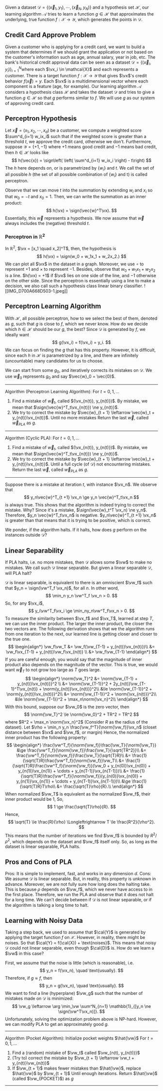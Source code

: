 Given a dataset $\mathcal{D} = \{(\vec{x}_1, y_1), \cdots, (\vec{x}_N, y_N)\}$ and a hypothesis set $\mathcal{H}$, our learning algorithm $\mathcal{A}$ tries to learn a function $g \in \mathcal{H}$ that approximates the underlying, true function $f: \mathcal{X} \to \mathcal{Y}$, which generates the points in $\mathcal{D}$.

## Credit Card Approve Problem

Given a customer who is applying for a credit card, we want to build a system that determines if we should grant the application or not based on the customer's information such as age, annual salary, year in job, etc. The bank's historical credit approval data can be seen as a dataset $\mathcal{D} = \{(\vec{x}_i, y_i)\}_{i=1}^N$where each $\vx_i \in \mathcal{X}$ and each represents a customer. There is a target function $f: \mathcal{X} \to \mathcal{Y}$ that gives $\vx$'s credit behavior $f(\vec{x}) = y$. Each $\vx$ is a multidimensional vector where each component is a feature (age, for example). Our learning algorithm $\mathcal{A}$ considers a hypothesis class $\mathcal{H}$ and takes the dataset $\mathcal{D}$ and tries to give a function $g \in \mathcal{H}$ so that $g$ performs similar to $f$. We will use $g$  as our system of approving credit card.

## Perceptron Hypothesis

Let $\vec{x} = (x_1, x_2, \cdots, x_d)$ be a customer, we compute a weighted score $\sum^d_{i=1} w_ix_i$ such that if the weighted score is greater than a threshold $t$, we approve the credit card, otherwise we don't. Furthermore, suppose $\mathcal{Y} = \{+1, -1\}$ where $+1$ means good credit and $-1$ means bad credit, then $h \in \mathcal{H}$ looks like
$$
h(\vec{x}) = \sign\left( \left( \sum^d_{i=1} w_ix_i \right) - t\right)
$$
The $h$ here depends on, or is parametrized by $\{w_i\}$ and $t$. We call the set of all possible $h$ (the set of all possible combination of $\{w_i\}$ and t) is called perceptron.

Observe that we can move $t$ into the summation by extending $w_i$ and $x_i$ so that $w_0 = -t$ and $x_0 = 1$. Then, we can write the summation as an inner product:
$$
h(\vx) = \sign(\vec{w}^T\vx).
$$
Essentially, this $\vec{w}$ represents a hypothesis. We now assume that $\vec{w}$ always includes the (negative) threshold $t$.

### Perceptron in $\mathbb{R}^2$

In $\mathbb{R}^2$, $\vx = [x_1 \quad x_2]^T$, then, the hypothesis is
$$
h(\vx) = \sign(w_0 + w_1x_1 + w_2x_2.)
$$
We can plot all $\vx$ in the dataset in a graph. Moreover, we use $\circ$ to represent $+1$ and $\times$ to represent $-1$. Besides, observe that $w_0 + w_1x_1 + w_2x_2$ is a line. $h(\vx) = +1$ if $\vx$ lies on one side of the line, and $-1$ otherwise on the other side. Since the perceptron is essentially using a line to make a decision, we also call such a hypothesis class linear binary classifier.
![[IMG_D700A668D503-1.jpeg]]

## Perceptron Learning Algorithm

With $\mathcal{H}$, all possible perceptron, how to we select the best of them, denoted as $g$, such that $g$ is close to $f$, which we never know. How do we decide which $h \in \mathcal{H}$ should be our $g$, the best?
Since $\mathcal{D}$ is generated by $f$, we ideally want
$$
g(\vx_i) = f(\vx_i) = y_i.
$$
We can focus on finding the $g$ that has this property. However, it is difficult, since each $h$ in $\mathcal{H}$ is parametrized by a line, and there are infinitely (uncountable) many candidates for us to choose.

We can start from some $g_0$, and iteratively corrects its mistakes on $\mathcal{D}$. We use $\vec{w}_0$ represents $g_0$ and say $\vec{w}_0 = \vec{0}$.

----

Algorithm (Perceptron Learning Algorithm):
For $t = 0, 1, \ldots$
1. Find a mistake of $\vec{w}_t$, called $(\vx_{n(t)}, y_{n(t)})$. By mistake, we mean that $\sign(\vec{w}^T_t\vx_{n(t)}) \ne y_{n(t)}$.
2. We try to correct the mistake by $\vec{w}_{t + 1} \leftarrow \vec{w}_t + y_{n(t)}\vx_{n(t)}$.
Until no more mistakes
Return the last $\vec{w}$, called $\vec{w}_{PLA}$ as $g$.

----

Algorithm (Cyclic PLA):
For $t = 0, 1, \ldots$
1. Find a mistake of $\vec{w}_t$, called $(\vx_{n(t)}, y_{n(t)})$. By mistake, we mean that $\sign(\vec{w}^T_t\vx_{n(t)}) \ne y_{n(t)}$.
2. We try to correct the mistake by $\vec{w}_{t + 1} \leftarrow \vec{w}_t + y_{n(t)}\vx_{n(t)}$.
Until a full cycle (of $\mathcal{D}$) not encountering mistakes.
Return the last $\vec{w}$, called $\vec{w}_{PLA}$ as $g$.

----

Suppose there is a mistake at iteration $t$, with instance $\vx_n$. We observe that
$$
y_n\vec{w}^T_{t +1} \vx_n \ge y_n \vec{w}^T_t\vx_n
$$
is always true. This shows that the algorithm is indeed trying to correct the mistake. Why? Since it's a mistake, $\sign(\vec{w}_t^T \vx_n) \ne y_n$. Therefore, $y_n \vec{w}^T_t\vx_n$ is negative. $y_n\vec{w}^T_{t +1} \vx_n$ is greater than that means that it is trying to be positive, which is correct.

We ponder, if the algorithm halts. If it halts, how does $g$ perform on the instances outside $\mathcal{D}$?

## Linear Separability

If PLA halts, i.e. no more mistakes, then $\mathcal{D}$ allows some $\vw$ to make no mistakes.  We call such $\mathcal{D}$ linear separable. But given a linear separable $\mathcal{D}$, will PLA halt?

$\mathcal{D}$ is linear separable, is equivalent to there is an omniscient $\vw_f$ such that $y_n = \sign(\vw^T_f \vx_n)$, for all $n$. In other word,
$$
\min_n y_n \vw^T_f \vx_n > 0.
$$
So, for any $\vx_i$,
$$
y_i\vw^T_f\vx_i \ge \min_ny_n\vw^T_f\vx_n > 0.
$$
To measure the similarity between $\vx_f$ and $\vx_T$, learned at step $T$, we can use the inner product. The larger the inner product, the closer the two vectors are. The following derivation shows that we the algorithm runs from one iteration to the next, our learned line is getting closer and closer to the true one.
$$
\begin{align*}
\vw_f\vw_T &= \vw_f(\vw_{T-1} + y_{n(t)}\vx_{n(t)})\\
&= \vw_f\vx_{T-1} + y_{n(t)}\vw_f\vx_{n(t)} \\
&> \vw_f\vw_{T-1}
\end{align*}
$$
If you are careful enough, you would say that the magnitude of inner product also depends on the magnitude of the vector. This is true, we would want $\vec{w}_T$ to not grow too large as $T$ goes large.
$$
\begin{align*}
\norm{\vw_T}^2 &= \norm{\vw_{T-1} + y_{n(t)}\vx_{n(t)}}^2 \\
&= \norm{\vw_{T-1}}^2 + 2y_{n(t)}\vw_{T-1}^T\vx_{n(t)} + \norm{y_{n(t)}\vx_{n(t)}}^2\\
&\le \norm{\vw_{T-1}}^2 + \norm{y_{n(t)}\vx_{n(t)}}^2\\
&= \norm{\vw_{T-1}}^2 + \norm{\vx_{n(t)}}^2\\
&\le \norm{\vw_{T-1}}^2 + \max_n\norm{\vx_n}^2\\
\end{align*}
$$
With this bound, suppose our $\vw_0$ is the zero vector, then
$$
\norm{\vw_T}^2 \le \norm{\vw_0}^2 + TR^2 = TR^2
$$
where $R^2 = \max_n \norm{\vx_n}^2$ (Consider $R$ as the radius of the dataset).
Let $\rho = \min_n y_n \frac{\vw_f^T}{\norm{\vw_f}}\vx_n$ (closet distance between $\vx$ and $\vw_f$, or margin)
Hence, the normalized inner product has the following property:
$$
\begin{align*}
\frac{\vw^T_f}{\norm{\vw_f}}\frac{\vw_T}{\norm{\vw_T}} &\ge \frac{\vw^T_f}{\norm{\vw_f}}\frac{\vw_T}{\sqrt{TR^2}}\\
&= \frac{\vw^T_f}{\norm{\vw_f}}\frac{\vw_T}{\sqrt{T}R}\\
&= \frac{1}{\sqrt{T}R}\frac{\vw^T_f}{\norm{\vw_f}}\vw_T\\
&= \frac{1}{\sqrt{T}R}\frac{\vw^T_f}{\norm{\vw_f}}(\vw_0 + y_{n(0)}\vx_{n(0)} + y_{n(1)}\vx_{n(1)} + \cdots + y_{n(T-1)}\vx_{n(T-1)})\\
&= \frac{1}{\sqrt{T}R}\frac{\vw^T_f}{\norm{\vw_f}}(y_{n(0)}\vx_{n(0)} + y_{n(1)}\vx_{n(1)} + \cdots + y_{n(T-1)}\vx_{n(T-1)})\\
&\ge \frac{1}{\sqrt{T}R}T\rho\\
&= \frac{\sqrt{T}\rho}{R}.\\
\end{align*}
$$
When normalized $\vw_T$ is equivalent as the normalized $\vw_f$, their inner product would be 1, So,
$$
1 \ge \frac{\sqrt{T}\rho}{R}.
$$
Hence,
$$
\sqrt{T} \le \frac{R}{\rho} \Longleftrightarrow T \le \frac{R^2}{\rho^2}.
$$
This means that the number of iterations we find $\vw_f$ is bounded by $R^2 /\rho^2$, which depends on the dataset and $\vw_f$ itself only. So, as long as the dataset is linear separable, PLA halts.

## Pros and Cons of PLA

Pros: It is simple to implement, fast, and works in any dimension $d$.
Cons: We assume $\mathcal{D}$ is linear separable. But, in reality, this property is unknown in advance. Moreover, we are not fully sure how long does the halting take. This is because $\rho$ depends on $\vw_f$, which we never have access to in the first place. Therefore, we run the PLA and observe that it does not halt for a long time. We can't decide between if $\mathcal{D}$ is not linear separable, or if the algorithm is talking a long time to halt.

## Learning with Noisy Data

Taking a step back, we used to assume that $\cal{Y}$ is generated by applying the target function $f$ on $\mathcal{X}$. However, in reality, there might be noises. So that $\cal{Y} = f(\cal{X}) + \text{noises}$. This means that noisy $\mathcal{D}$ could not linear separable, even though $\cal{D}$ is. How do we learn a $\vw$ in this case?

First, we assume that the noise is little (which is reasonable), i.e.
$$
y_n = f(\vx_n), \quad \text{usually}.
$$
Therefore, if $g \approx f$, then
$$
y_n = g(\vx_n), \quad \text{usually}.
$$
We want to find a line (hyperplane) $\vw_g$ such that the number of mistakes made on $\mathcal{D}$ is minimized:
$$
\vw_g \leftarrow \arg \min_\vw \sum^N_{n=1} \mathbb{1}_{[y_n \ne \sign(\vw^T\vx_n)]}.
$$
Unfortunately, solving the optimization problem above is NP-hard. However, we can modify PLA to get an approximately good $g$.

----

Algorithm (Pocket Algorithm):
Initialize pocket weights $\hat{\vw}$
For $t = 0, 1, \ldots$
1. Find a (random) mistake of $\vw_t$ called $\vw_{n(t), y_{n(t)}}$
2. (Try to) correct the mistake by $\vw_{t + 1} \leftarrow \vw_t + y_{n(t)}\vw_{n(t)}$
3. If $\vw_{t + 1}$ makes fewer mistakes than $\hat{\vw}$, replace $\hat{\vw}$ by $\vw_{t + 1}$
Until enough iterations.
Return $\hat{\vw}$ (called $\vw_{POCKET}$) as $g$

----
